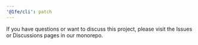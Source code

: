 ```yaml
---
'@1fe/cli': patch
---
```


If you have questions or want to discuss this project, please visit the Issues or Discussions pages in our monorepo.
